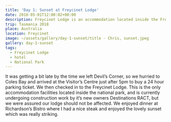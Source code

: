 ```yaml
---
title: 'Day 1: Sunset at Freycinet Lodge'
date: 2018-05-01T12:00:02+00:00
description: Freycinet Lodge is an accommodation located inside the Freycinet National Park, just past Coles Bay.
trip: Tasmania 2018
place: Australia
location: Freycinet
image: ~/assets/gallery/day-1-sunset/title - Chris, sunset.jpeg
gallery: day-1-sunset
tags:
  - Freycinet Lodge
  - hotel
  - National Park
---
```

It was getting a bit late by the time we left Devil&#8217;s Corner, so we hurried to Coles Bay and arrived at the Visitor&#8217;s Centre just after 5pm to buy a 24 hour parking ticket. We then checked in to the Freycinet Lodge. This is the only accommodation facilities located inside the national park, and is currently undergoing construction work by it&#8217;s new owners Destinations RACT, but we were assured our lodge should not be affected. We enjoyed dinner at Richardson&#8217;s Bistro where I had a nice steak and enjoyed the lovely sunset which was really striking.
